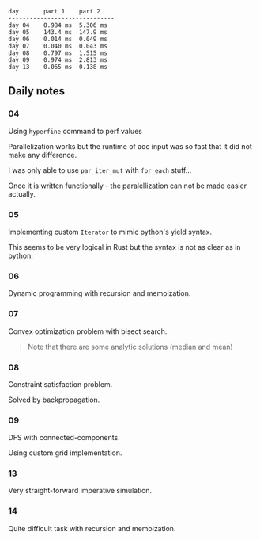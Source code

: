 ```
day       part 1    part 2    
------------------------------
day 04    0.984 ms  5.306 ms  
day 05    143.4 ms  147.9 ms  
day 06    0.014 ms  0.049 ms  
day 07    0.040 ms  0.043 ms  
day 08    0.797 ms  1.515 ms  
day 09    0.974 ms  2.813 ms  
day 13    0.065 ms  0.138 ms  
```

## Daily notes

### 04
Using `hyperfine` command to perf values

Parallelization works but the runtime of aoc input was so fast that it did not make any difference.

I was only able to use `par_iter_mut` with `for_each` stuff...

Once it is written functionally - the paralellization can not be made easier actually.

### 05
Implementing custom `Iterator` to mimic python's yield syntax.

This seems to be very logical in Rust but the syntax is not as clear as in python.

### 06

Dynamic programming with recursion and memoization.

### 07

Convex optimization problem with bisect search.

> Note that there are some analytic solutions (median and mean)

### 08

Constraint satisfaction problem.

Solved by backpropagation.

### 09

DFS with connected-components.

Using custom grid implementation.


### 13

Very straight-forward imperative simulation.

### 14

Quite difficult task with recursion and memoization.

